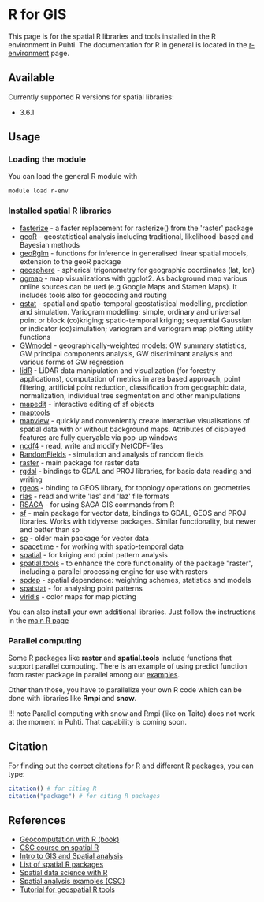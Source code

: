 # R for GIS

This page is for the spatial R libraries and tools installed in the R environment in Puhti. The documentation for R in general is located in the [r-environment](r-env.md) page. 

## Available

Currently supported R versions for spatial libraries:

- 3.6.1

## Usage

### Loading the module

You can load the general R module with

```
module load r-env
```

### Installed spatial R libraries

* [fasterize](https://cran.r-project.org/web/packages/fasterize/index.html) -  a faster replacement for rasterize() from the 'raster' package 
* [geoR](https://cran.r-project.org/web/packages/geoR/index.html) - geostatistical analysis including traditional, likelihood-based and Bayesian methods
* [geoRglm](https://cran.r-project.org/web/packages/geoRglm/index.html) - functions for inference in generalised linear spatial models, extension to the geoR package
* [geosphere](https://cran.r-project.org/web/packages/geosphere/index.html) - spherical trigonometry for geographic coordinates (lat, lon)
* [ggmap](https://cran.r-project.org/web/packages/ggmap/index.html) - map visualizations with ggplot2. As background map various online sources can be ued (e.g Google Maps and Stamen Maps). It includes tools also for geocoding and routing
* [gstat](https://cran.r-project.org/web/packages/gstat/index.html) - spatial and spatio-temporal geostatistical modelling, prediction and simulation. Variogram modelling; simple, ordinary and universal point or block (co)kriging; spatio-temporal kriging; sequential Gaussian or indicator (co)simulation; variogram and variogram map plotting utility functions
* [GWmodel](https://cran.r-project.org/web/packages/GWmodel/index.html) - geographically-weighted models: GW summary statistics, GW principal components analysis, GW discriminant analysis and various forms of GW regression
* [lidR](https://cran.r-project.org/web/packages/lidR/index.html) - LiDAR data manipulation and visualization (for forestry applications), computation of metrics in area based approach, point filtering, artificial point reduction, classification from geographic data, normalization, individual tree segmentation and other manipulations
* [mapedit](https://cran.r-project.org/web/packages/mapedit/index.html) - interactive editing of sf objects
* [maptools](https://cran.r-project.org/web/packages/maptools/index.html)
* [mapview](https://cran.r-project.org/web/packages/mapview/index.html) - quickly and conveniently create interactive visualisations of spatial data with or without background maps. Attributes of displayed features are fully queryable via pop-up windows
* [ncdf4](https://cran.r-project.org/web/packages/ncdf4/index.html) - read, write and modify NetCDF-files
* [RandomFields](https://cran.r-project.org/web/packages/RandomFields/index.html) - simulation and analysis of random fields
* [raster](https://cran.r-project.org/web/packages/raster/index.html) - main package for raster data
* [rgdal](https://cran.r-project.org/web/packages/rgdal/index.html) - bindings to GDAL and PROJ libraries, for basic data reading and writing
* [rgeos](https://cran.r-project.org/web/packages/rgeos/index.html) - binding to GEOS library, for topology operations on geometries
* [rlas](https://cran.r-project.org/web/packages/rlas/index.html) - read and write 'las' and 'laz' file formats
* [RSAGA](https://cran.r-project.org/web/packages/RSAGA/index.html) - for using SAGA GIS commands from R
* [sf](https://cran.r-project.org/web/packages/sf/index.html) - main package for vector data, bindings to GDAL, GEOS and PROJ libraries. Works with tidyverse packages. Similar functionality, but newer and better than sp
* [sp](https://cran.r-project.org/web/packages/sp/index.html) - older main package for vector data
* [spacetime](https://cran.r-project.org/web/packages/spacetime/index.html) - for working with spatio-temporal data
* [spatial](https://cran.r-project.org/web/packages/spatial/index.html) - for kriging and point pattern analysis
* [spatial.tools](https://cran.r-project.org/web/packages/spatial.tools/index.html) - to enhance the core functionality of the package "raster", including a parallel processing engine for use with rasters
* [spdep](https://cran.r-project.org/web/packages/spdep/index.html) - spatial dependence: weighting schemes, statistics and models
* [spatstat](https://cran.r-project.org/web/packages/spatstat/index.html) - for analysing point patterns
* [viridis](https://cran.r-project.org/web/packages/viridis/index.html) - color maps for map plotting


You can also install your own additional libraries. Just follow the instructions in the [main R page](r-env.md)


### Parallel computing 

Some R packages like __raster__ and __spatial.tools__ include functions that support parallel computing. There is an example of using predict function from raster package in parallel among our [examples](https://github.com/csc-training/geocomputing/tree/master/R/raster_predict). 

Other than those, you have to parallelize your own R code which can be done with libraries like __Rmpi__ and __snow__.

!!! note
    Parallel computing with snow and Rmpi (like on Taito) does not work at the moment in Puhti. That capability is coming soon.

## Citation

For finding out the correct citations for R and different R packages, you can type:

```r
citation() # for citing R
citation("package") # for citing R packages
```

## References

* [Geocomputation with R (book)](https://geocompr.robinlovelace.net/)
* [CSC course on spatial R](https://www.csc.fi/web/training/-/spatial-data-analysis-with-1)
* [Intro to GIS and Spatial analysis](https://mgimond.github.io/Spatial/index.html)
* [List of spatial R packages](https://cran.r-project.org/web/views/Spatial.html)
* [Spatial data science with R](https://rspatial.org/index.html)
* [Spatial analysis examples (CSC)](https://github.com/csc-training/geocomputing/tree/master/R)
* [Tutorial for geospatial R tools](https://datacarpentry.org/r-raster-vector-geospatial/)